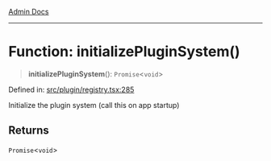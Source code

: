 [Admin Docs](/)

***

# Function: initializePluginSystem()

> **initializePluginSystem**(): `Promise`\<`void`\>

Defined in: [src/plugin/registry.tsx:285](https://github.com/PalisadoesFoundation/talawa-admin/blob/main/src/plugin/registry.tsx#L285)

Initialize the plugin system (call this on app startup)

## Returns

`Promise`\<`void`\>
